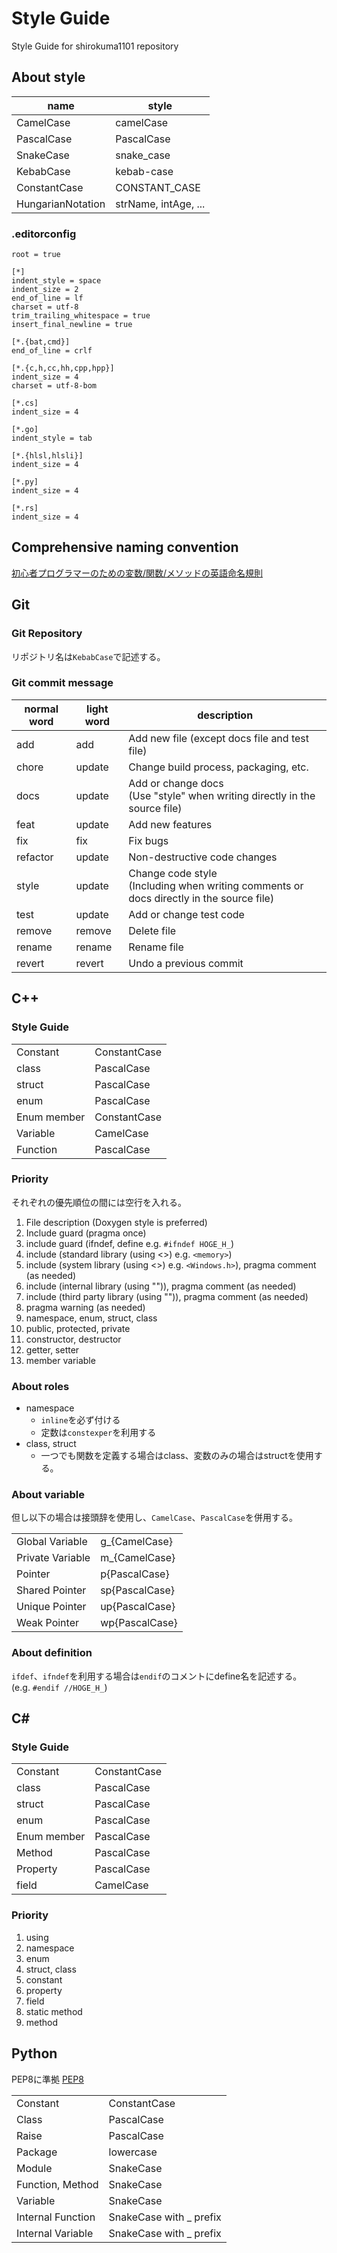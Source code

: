 # Style Guide

Style Guide for shirokuma1101 repository

## About style

| name              | style                |
| ----------------- | -------------------- |
| CamelCase         | camelCase            |
| PascalCase        | PascalCase           |
| SnakeCase         | snake_case           |
| KebabCase         | kebab-case           |
| ConstantCase      | CONSTANT_CASE        |
| HungarianNotation | strName, intAge, ... |

### .editorconfig

``` .editorconfig
root = true

[*]
indent_style = space
indent_size = 2
end_of_line = lf
charset = utf-8
trim_trailing_whitespace = true
insert_final_newline = true

[*.{bat,cmd}]
end_of_line = crlf

[*.{c,h,cc,hh,cpp,hpp}]
indent_size = 4
charset = utf-8-bom

[*.cs]
indent_size = 4

[*.go]
indent_style = tab

[*.{hlsl,hlsli}]
indent_size = 4

[*.py]
indent_size = 4

[*.rs]
indent_size = 4

```

## Comprehensive naming convention

[初心者プログラマーのための変数/関数/メソッドの英語命名規則](https://qiita.com/YutaManaka/items/62dda256bb7ba6c08399)

## Git

### Git Repository

リポジトリ名は`KebabCase`で記述する。

### Git commit message

| normal word | light word | description                                                                                |
| ----------- | ---------- | ------------------------------------------------------------------------------------------ |
| add         | add        | Add new file (except docs file and test file)                                              |
| chore       | update     | Change build process, packaging, etc.                                                      |
| docs        | update     | Add or change docs<br>(Use "style" when writing directly in the source file)               |
| feat        | update     | Add new features                                                                           |
| fix         | fix        | Fix bugs                                                                                   |
| refactor    | update     | Non-destructive code changes                                                               |
| style       | update     | Change code style<br>(Including when writing comments or docs directly in the source file) |
| test        | update     | Add or change test code                                                                    |
| remove      | remove     | Delete file                                                                                |
| rename      | rename     | Rename file                                                                                |
| revert      | revert     | Undo a previous commit                                                                     |

## C++

### Style Guide

|             |              |
| ----------- | ------------ |
| Constant    | ConstantCase |
| class       | PascalCase   |
| struct      | PascalCase   |
| enum        | PascalCase   |
| Enum member | ConstantCase |
| Variable    | CamelCase    |
| Function    | PascalCase   |

### Priority

それぞれの優先順位の間には空行を入れる。

1. File description (Doxygen style is preferred)
2. Include guard (pragma once)
3. include guard (ifndef, define e.g. `#ifndef HOGE_H_`)
4. include (standard library (using <>) e.g. `<memory>`)
5. include (system library (using <>) e.g. `<Windows.h>`), pragma comment (as needed)
6. include (internal library (using "")), pragma comment (as needed)
7. include (third party library (using "")), pragma comment (as needed)
8. pragma warning (as needed)
9. namespace, enum, struct, class
10. public, protected, private
11. constructor, destructor
12. getter, setter
13. member variable

### About roles

- namespace
  - `inline`を必ず付ける
  - 定数は`constexper`を利用する
- class, struct
  - 一つでも関数を定義する場合はclass、変数のみの場合はstructを使用する。

### About variable

但し以下の場合は接頭辞を使用し、`CamelCase`、`PascalCase`を併用する。

|                  |                |
| ---------------- | -------------- |
| Global Variable  | g_{CamelCase}  |
| Private Variable | m_{CamelCase}  |
| Pointer          | p{PascalCase}  |
| Shared Pointer   | sp{PascalCase} |
| Unique Pointer   | up{PascalCase} |
| Weak Pointer     | wp{PascalCase} |

### About definition

`ifdef`、`ifndef`を利用する場合は`endif`のコメントにdefine名を記述する。<br>
(e.g. `#endif //HOGE_H_`)

## C\#

### Style Guide

|             |              |
| ----------- | ------------ |
| Constant    | ConstantCase |
| class       | PascalCase   |
| struct      | PascalCase   |
| enum        | PascalCase   |
| Enum member | PascalCase   |
| Method      | PascalCase   |
| Property    | PascalCase   |
| field       | CamelCase    |

### Priority

1. using
2. namespace
3. enum
4. struct, class
5. constant
6. property
7. field
8. static method
9. method

## Python

PEP8に準拠
[PEP8](https://pep8-ja.readthedocs.io/ja/latest/)

|                   |                         |
| ----------------- | ----------------------- |
| Constant          | ConstantCase            |
| Class             | PascalCase              |
| Raise             | PascalCase              |
| Package           | lowercase               |
| Module            | SnakeCase               |
| Function, Method  | SnakeCase               |
| Variable          | SnakeCase               |
| Internal Function | SnakeCase with _ prefix |
| Internal Variable | SnakeCase with _ prefix |
